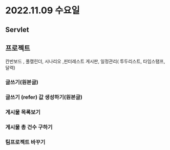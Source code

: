 # 2022.11.09 수요일

## Servlet

## 프로젝트

칸반보드 , 풀캘린더, 시나리오 ,핀터레스트 게시판, 일정관리( 투두리스트, 타임스탬프, 달력)

### 글쓰기(원본글)

### 글쓰기 (refer) 값 생성하기(원본글)

### 게시물 목록보기

### 게시물 총 건수 구하기

### 팀프로젝트 바꾸기
